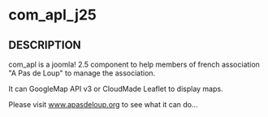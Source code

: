 com_apl_j25
===========

DESCRIPTION
-----------

com_apl is a joomla! 2.5 component to help members of french association
"A Pas de Loup" to manage the association.

It can GoogleMap API v3 or CloudMade Leaflet to display maps.

Please visit www.apasdeloup.org to see what it can do...

